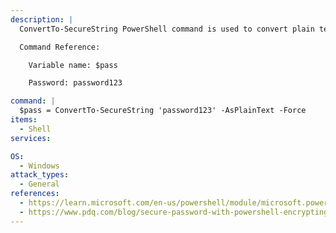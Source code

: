 ```yaml
---
description: |
  ConvertTo-SecureString PowerShell command is used to convert plain text into an encrypted form that can be used for secure storage or transmission. It takes a plain text string and converts it to a secure string object that can be saved to a file or used in memory for authentication or encryption purposes.

  Command Reference:

  	Variable name: $pass

  	Password: password123

command: |
  $pass = ConvertTo-SecureString 'password123' -AsPlainText -Force
items:
  - Shell
services:

OS:
  - Windows
attack_types:
  - General
references:
  - https://learn.microsoft.com/en-us/powershell/module/microsoft.powershell.security/convertto-securestring?view=powershell-7.3
  - https://www.pdq.com/blog/secure-password-with-powershell-encrypting-credentials-part-1/
---
```

